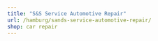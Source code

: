```yaml
---
title: "S&S Service Automotive Repair"
url: /hamburg/sands-service-automotive-repair/
shop: car repair
---
```


